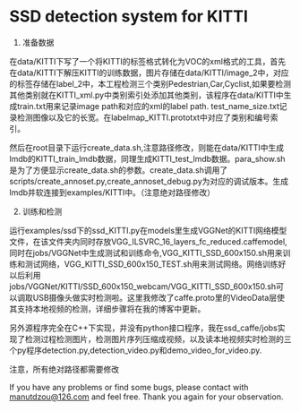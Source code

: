 # SSD detection system for KITTI

1. 准备数据

在data/KITTI下写了一个将KITTI的标签格式转化为VOC的xml格式的工具，首先在data/KITTI下解压KITTI的训练数据，图片存储在data/KITTI/image_2中，对应的标签存储在label_2中，本工程检测三个类别Pedestrian,Car,Cyclist,如果要检测其他类别就在KITTI_xml.py中类别索引处添加其他类别，该程序在data/KITTI中生成train.txt用来记录image path和对应的xml的label path. test_name_size.txt记录检测图像以及它的长宽。在labelmap_KITTI.prototxt中对应了类别和编号索引。

然后在root目录下运行create_data.sh,注意路径修改，则能在data/KITTI中生成lmdb的KITTI_train_lmdb数据，同理生成KITTI_test_lmdb数据。para_show.sh是为了方便显示create_data.sh的参数。create_data.sh调用了scripts/create_annoset.py,create_annoset_debug.py为对应的调试版本。生成lmdb并软连接到examples/KITTI中。（注意绝对路径修改）

2. 训练和检测

运行examples/ssd下的ssd_KITTI.py在models里生成VGGNet的KITTI网络模型文件，在该文件夹内同时存放VGG_ILSVRC_16_layers_fc_reduced.caffemodel, 同时在jobs/VGGNet中生成测试和训练命令,VGG_KITTI_SSD_600x150.sh用来训练和测试网络，VGG_KITTI_SSD_600x150_TEST.sh用来测试网络。网络训练好以后利用jobs/VGGNet/KITTI/SSD_600x150_webcam/VGG_KITTI_SSD_600x150.sh可以调取USB摄像头做实时检测啦。这里我修改了caffe.proto里的VideoData层使其支持本地视频的检测，详细步骤将在我的博客中更新。

另外源程序完全在C++下实现，并没有python接口程序，我在ssd_caffe/jobs实现了检测过程检测图片，检测图片序列压缩成视频，以及读本地视频实时检测的三个py程序detection.py,detection_video.py和demo_video_for_video.py.

注意，所有绝对路径都需要修改

If you have any problems or find some bugs, please contact with manutdzou@126.com and feel free. Thank you again for your observation.




